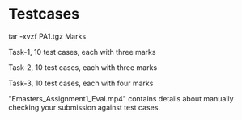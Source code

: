# Testcases

tar -xvzf PA1.tgz
Marks

Task-1, 10 test cases, each with three marks

Task-2, 10 test cases, each with three marks

Task-3, 10 test cases, each with four marks

"Emasters_Assignment1_Eval.mp4" contains details about manually checking your submission against test cases.

